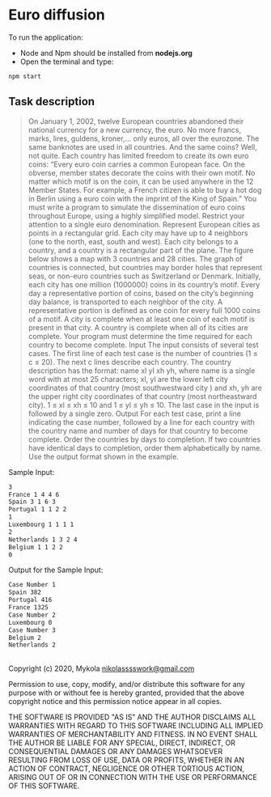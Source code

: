 # Euro diffusion

To run the application:
- Node and Npm should be installed from **nodejs.org**
- Open the terminal and type:

```sh
npm start
```

## Task description

>On January 1, 2002, twelve European countries abandoned their national currency for a new currency, the euro. No more francs, marks, lires, guldens, kroner,... only euros, all over the eurozone. The same banknotes are used in all countries. And the same coins? Well, not quite. Each country has limited freedom to create its own euro coins: “Every euro coin carries a common European face. On the obverse, member states decorate the coins with their own motif. No matter which motif is on the coin, it can be used anywhere in the 12 Member States. For example, a French citizen is able to buy a hot dog in Berlin using a euro coin with the imprint of the King of Spain.”
You must write a program to simulate the dissemination of euro coins throughout Europe, using a highly simplified model. Restrict your attention to a single euro denomination. Represent European cities as points in a rectangular grid. Each city may have up to 4 neighbors (one to the north, east, south and west). Each city belongs to a country, and a country is a rectangular part of the plane. The figure below shows a map with 3 countries and 28 cities. The graph of countries is connected, but countries may border holes that represent seas, or non-euro countries such as Switzerland or Denmark. Initially, each city has one million (1000000) coins in its country’s motif. Every day a representative portion of coins, based on the city’s beginning day balance, is transported to each neighbor of the city. A representative portion is defined as one coin for every full 1000 coins of a motif.
A city is complete when at least one coin of each motif is present in that city. A country is complete when all of its cities are complete. Your program must determine the time required for each country to become complete.
Input
The input consists of several test cases. The first line of each test case is the number of countries (1 ≤ c ≤ 20). The next c lines describe each country. The country description has the format: name xl yl xh yh, where name is a single word with at most 25 characters; xl, yl are the lower left city coordinates of that country (most southwestward city ) and xh, yh are the upper right city coordinates of that country (most northeastward city). 1 ≤ xl ≤ xh ≤ 10 and 1 ≤ yl ≤ yh ≤ 10. The last
case in the input is followed by a single zero.
Output
For each test case, print a line indicating the case number, followed by a line for each country with the country name and number of days for that country to become complete. Order the countries by days to completion. If two countries have identical days to completion, order them alphabetically by name. Use the output format shown in the example.

Sample Input:

```sh
3
France 1 4 4 6
Spain 3 1 6 3
Portugal 1 1 2 2
1
Luxembourg 1 1 1 1
2
Netherlands 1 3 2 4
Belgium 1 1 2 2
0
```

Output for the Sample Input:

```sh
Case Number 1
Spain 382
Portugal 416
France 1325
Case Number 2
Luxembourg 0
Case Number 3
Belgium 2
Netherlands 2
```

##
Copyright (c) 2020, Mykola <nikolasssswork@gmail.com>

Permission to use, copy, modify, and/or distribute this software for any
purpose with or without fee is hereby granted, provided that the above
copyright notice and this permission notice appear in all copies.

THE SOFTWARE IS PROVIDED "AS IS" AND THE AUTHOR DISCLAIMS ALL WARRANTIES
WITH REGARD TO THIS SOFTWARE INCLUDING ALL IMPLIED WARRANTIES OF
MERCHANTABILITY AND FITNESS. IN NO EVENT SHALL THE AUTHOR BE LIABLE FOR
ANY SPECIAL, DIRECT, INDIRECT, OR CONSEQUENTIAL DAMAGES OR ANY DAMAGES
WHATSOEVER RESULTING FROM LOSS OF USE, DATA OR PROFITS, WHETHER IN AN
ACTION OF CONTRACT, NEGLIGENCE OR OTHER TORTIOUS ACTION, ARISING OUT OF
OR IN CONNECTION WITH THE USE OR PERFORMANCE OF THIS SOFTWARE.